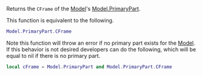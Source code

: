 Returns the `CFrame` of the [Model](https://developer.roblox.com/en-us/api-reference/class/Model)'s [Model.PrimaryPart](https://developer.roblox.com/en-us/api-reference/property/Model/PrimaryPart).

This function is equivalent to the following.

```lua
Model.PrimaryPart.CFrame
``` 

Note this function will throw an error if no primary part exists for the [Model](https://developer.roblox.com/en-us/api-reference/class/Model). If this behavior is not desired developers can do the following, which will be equal to nil if there is no primary part.

```lua
local cFrame = Model.PrimaryPart and Model.PrimaryPart.CFrame
```